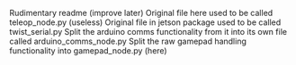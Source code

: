 Rudimentary readme (improve later)
Original file here used to be called teleop_node.py (useless)
Original file in jetson package used to be called twist_serial.py
Split the arduino comms functionality from it into its own file called arduino_comms_node.py
Split the raw gamepad handling functionality into gamepad_node.py (here)